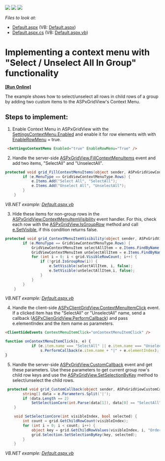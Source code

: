 <!-- default badges list -->
![](https://img.shields.io/endpoint?url=https://codecentral.devexpress.com/api/v1/VersionRange/128544013/16.1.3%2B)
[![](https://img.shields.io/badge/Open_in_DevExpress_Support_Center-FF7200?style=flat-square&logo=DevExpress&logoColor=white)](https://supportcenter.devexpress.com/ticket/details/E270)
[![](https://img.shields.io/badge/📖_How_to_use_DevExpress_Examples-e9f6fc?style=flat-square)](https://docs.devexpress.com/GeneralInformation/403183)
<!-- default badges end -->
<!-- default file list -->
*Files to look at*:

* [Default.aspx](./CS/WebSite_Sample/Default.aspx) (VB: [Default.aspx](./VB/WebSite_Sample/Default.aspx))
* [Default.aspx.cs](./CS/WebSite_Sample/Default.aspx.cs) (VB: [Default.aspx.vb](./VB/WebSite_Sample/Default.aspx.vb))
<!-- default file list end -->
# Implementing a context menu with "Select / Unselect All In Group" functionality
<!-- run online -->
**[[Run Online]](https://codecentral.devexpress.com/e270/)**
<!-- run online end -->
The example shows how to select/unselect all rows in child rows of a group by adding two custom items to the ASPxGridView's Context Menu.

## Steps to implement:

1. Enable Context Menu in ASPxGridView with the [SettingsContextMenu.Enabled][1] and enable it for row elements with with [EnableRowMenu][2] = true.
```aspx
 <SettingsContextMenu Enabled="true" EnableRowMenu="True" />
```
2. Handle the server-side [ASPxGridView.FillContextMenuItems][3] event and add two items, "SelectAll" and "UnselectAll".
```csharp
protected void grid_FillContextMenuItems(object sender, ASPxGridViewContextMenuEventArgs e) {
        if (e.MenuType == GridViewContextMenuType.Rows) {
            e.Items.Add("Select All", "SelectAll");
            e.Items.Add("Unselect All", "UnselectAll");
        }
    }
```
*VB.NET example: [Default.aspx.vb](./VB/WebSite_Sample/Default.aspx.vb)*

3. Hide these items for non-group rows in the [ASPxGridView.ContextMenuItemVisibility][10] event handler. For this, check each row with the [ASPxGridView.IsGroupRow][4] method and call [e.SetVisible][5], if this condition returns false.
```csharp
protected void grid_ContextMenuItemVisibility(object sender, ASPxGridViewContextMenuItemVisibilityEventArgs e) {
        if (e.MenuType == GridViewContextMenuType.Rows) {
            GridViewContextMenuItem selectAllItem = e.Items.FindByName("SelectAll");
            GridViewContextMenuItem unSelectAllItem = e.Items.FindByName("UnselectAll");
            for (int i = 0; i < grid.VisibleRowCount; i++) {
                if (!grid.IsGroupRow(i)) {
                    e.SetVisible(selectAllItem, i, false);
                    e.SetVisible(unSelectAllItem,i, false);
                }
            }
        }
    }
```
*VB.NET example: [Default.aspx.vb](./VB/WebSite_Sample/Default.aspx.vb)*

4. Handle the client-side [ASPxClientGridView.ContextMenuItemClick][6] event. If a clicked item has the "SelectAll" or "UnselectAll" name, send a callback ([ASPxClienGridView.PerformCallback][7]) and pass e.elementIndex and the item name as parameters.
```aspx
<ClientSideEvents ContextMenuItemClick="onContextMenuItemClick" />
```
```javascript
function onContextMenuItemClick(s, e) {
            if (e.item.name === "SelectAll" || e.item.name === "UnselectAll")
                s.PerformCallback(e.item.name + "|" + e.elementIndex);
}
```

5. Handle the server-side [ASPxGridView.CustomCallback][8] event and get these parameters. Use these parameters to get current group row's child row keys and use the [ASPxGridView.SetSelectionByKey][9] method to select/unselect the child rows.
```csharp
 protected void grid_CustomCallback(object sender, ASPxGridViewCustomCallbackEventArgs e) {
        string[] data = e.Parameters.Split('|');
        if (data.Length == 2)
            SetSelectionCore(int.Parse(data[1]), data[0] == "SelectAll");
    }

    void SetSelectionCore(int visibleIndex, bool selected) {
        int count = grid.GetChildRowCount(visibleIndex);
        for (int i = 0; i < count; i++) {
            object key = grid.GetChildRowValues(visibleIndex, i, "OrderID", "ProductID");
            grid.Selection.SetSelectionByKey(key, selected);
        }
    }
```
*VB.NET example: [Default.aspx.vb](./VB/WebSite_Sample/Default.aspx.vb)*

[1]: https://docs.devexpress.com/AspNet/DevExpress.Web.ASPxGridViewContextMenuSettings.Enabled
[2]: https://docs.devexpress.com/AspNet/DevExpress.Web.ASPxGridViewContextMenuSettings.EnableRowMenu
[3]: https://docs.devexpress.com/AspNet/DevExpress.Web.ASPxGridView.FillContextMenuItems
[4]: https://docs.devexpress.com/AspNet/DevExpress.Web.ASPxGridView.IsGroupRow(System.Int32)
[5]: https://docs.devexpress.com/AspNet/DevExpress.Web.ASPxGridViewContextMenuItemVisibilityEventArgs.SetVisible(DevExpress.Web.GridViewContextMenuItem-System.Boolean)
[6]: https://docs.devexpress.com/AspNet/js-ASPxClientGridView.ContextMenuItemClick
[7]: https://docs.devexpress.com/AspNet/js-ASPxClientGridView.PerformCallback(args)
[8]: https://docs.devexpress.com/AspNet/DevExpress.Web.ASPxGridView.CustomCallback
[9]: https://documentation.devexpress.com/AspNet/DevExpress.Web.Data.WebDataSelection.SetSelectionByKey.method
[10]: https://docs.devexpress.com/AspNet/DevExpress.Web.ASPxGridView.ContextMenuItemVisibility

